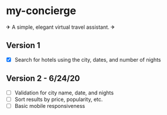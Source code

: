 # my-concierge
✈ A simple, elegant virtual travel assistant. ✈

## Version 1
- [x] Search for hotels using the city, dates, and number of nights

## Version 2 - 6/24/20
- [ ] Validation for city name, date, and nights
- [ ] Sort results by price, popularity, etc.
- [ ] Basic mobile responsiveness
